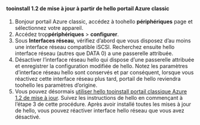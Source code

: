 <!--author=SharS last changed: 03/17/2016-->

#### <a name="tooinstall-update-12-from-hello-azure-classic-portal"></a>tooinstall 1.2 de mise à jour à partir de hello portail Azure classic
1. Bonjour portail Azure classic, accédez à toohello **périphériques** page et sélectionnez votre appareil.
2. Accédez trop**périphériques** > **configurer**.
3. Sous **Interfaces réseau**, vérifiez d’abord que vous disposez d’au moins une interface réseau compatible iSCSI. Recherchez ensuite hello interface réseau (autres que DATA 0) a une passerelle attribuée.
4. Désactiver l’interface réseau hello qui dispose d’une passerelle attribuée et enregistrer la configuration modifiée de hello. Notez les paramètres d’interface réseau hello sont conservés et par conséquent, lorsque vous réactivez cette interface réseau plus tard, portail de hello reviendra toohello les paramètres d’origine.
5. Vous pouvez désormais [utiliser hello tooinstall portail classique Azure 1.2 de mise à jour](#install-update-12-via-the-azure-classic-portal). Suivez les instructions de hello en commençant à l’étape 3 de cette procédure. Après avoir installé toutes les mises à jour de hello, vous pouvez réactiver interface hello réseau que vous avez désactivé.

